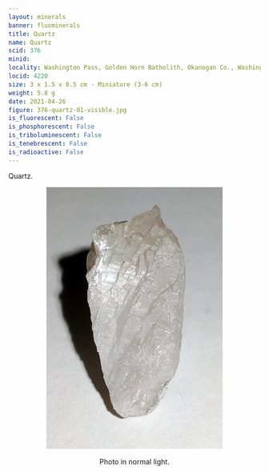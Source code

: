 ```yaml
---
layout: minerals
banner: fluominerals
title: Quartz
name: Quartz
scid: 376
minid: 
locality: Washington Pass, Golden Horn Batholith, Okanogan Co., Washington, USA
locid: 4220
size: 3 x 1.5 x 0.5 cm - Miniature (3-6 cm)
weight: 5.8 g
date: 2021-04-26
figure: 376-quartz-01-visible.jpg
is_fluorescent: False
is_phosphorescent: False
is_triboluminescent: False
is_tenebrescent: False
is_radioactive: False
---
```

Quartz.

<figure style='text-align:center;margin:0 auto;width:100%'><img width='70%' src='/img/minerals/376-quartz-01-visible.jpg'><figcaption style='padding:1em 0 2em'>Photo in normal light.</figcaption></figure>
